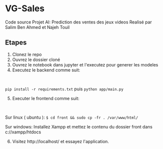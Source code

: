 # VG-Sales

Code source Projet AI: Prediction des ventes des jeux videos
Realisé par Salim Ben Ahmed et Najeh Touil

## Etapes

1. Clonez le repo
2. Ouvrez le dossier cloné
3. Ouvrez le notebook dans jupyter et l'executez pour generer les modeles
4. Executez le backend comme suit: 
<br />

`pip install -r requirements.txt` puis `python app/main.py`
<br />

5. Executer le frontend comme suit:
<br />

Sur linux ( ubuntu ): `$ cd front && sudo cp -fr . /var/www/html/`
<br />

Sur windows: Installez Xampp et mettez le contenu du dossier front dans c://xampp/htdocs

6. Visitez http://localhost/ et essayez l'application.
